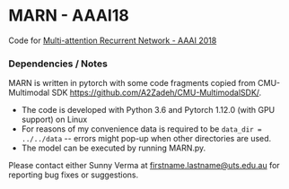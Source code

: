 # MARN - AAAI18
Code for [Multi-attention Recurrent Network - AAAI 2018](https://arxiv.org/abs/1802.00923)

### Dependencies / Notes
MARN is written in pytorch with some code fragments copied from CMU-Multimodal SDK https://github.com/A2Zadeh/CMU-MultimodalSDK/.
  - The code is developed with Python 3.6 and Pytorch 1.12.0 (with GPU support) on Linux
  - For reasons of my convenience data is required to be `data_dir = ../../data` -- errors might pop-up when other directories are used.
  - The model can be executed by running MARN.py. 

Please contact either Sunny Verma at firstname.lastname@uts.edu.au for reporting bug fixes or suggestions.

